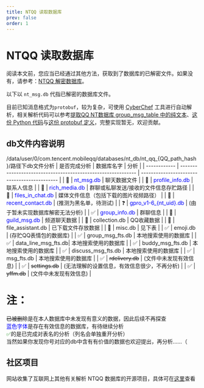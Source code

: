 ```yaml
---
title: NTQQ 读取数据库
prev: false
order: 1
---
```


# NTQQ 读取数据库

阅读本文前，您应当已经通过其他方法，获取到了数据库的已解密文件。如果没有，请参考：[NTQQ 解密数据库](/decrypt/NTQQ%20解密数据库.md)。

以下以 `nt_msg.db` 代指已解密的数据库文件。

目前已知消息格式为`protobuf`，较为复杂，可使用 [CyberChef](https://gchq.github.io/CyberChef/#recipe=Protobuf_Decode('',false,false)Decode_text('UTF-8%20(65001)')) 工具进行自动解析，相关解析代码可以参考[提取QQ NT数据库 group_msg_table 中的纯文本](https://github.com/QQBackup/ntdb-plaintext-extracter)、[这份 Python 代码](https://github.com/QQBackup/QQ-History-Backup/issues/9#issuecomment-1929105881)与[这份 protobuf 定义](https://github.com/QQBackup/qq-win-db-key/issues/38#issuecomment-2294619828)，完整实现暂无，欢迎贡献。

## db文件内容说明

/data/user/0/com.tencent.mobileqq/databases/nt_db/nt_qq_{QQ_path_hash}/路径下db文件分析
| 是否完成分析 | 数据库名字                                                   | 分析                                         |
| ------------ | ------------------------------------------------------------ | -------------------------------------------- |
| 🤔            | <span style="color:blue;">nt_msg.db</span>  | 聊天数据文件                               |
| 🤔            | <span style="color:blue;">profile_info.db</span>        | 联系人信息                               |
| 🤔            | <span style="color:blue;">rich_media.db</span>          | 群聊或私聊发送/接收的文件信息存贮路径    |
| 🤔            | <span style="color:blue;">files_in_chat.db</span>       | 媒体文件信息（包括下载的图片视频路径）    |
| 🤔            | <span style="color:blue;">recent_contact.db</span>      | (推测为黑名单，待测试)                       |
| ❓             | <span style="color:blue;">gpro_v1-6_{nt_uid}.db</span> | (由于暂未实现数据库解密无法分析)             |
| ✅            | <span style="color:blue;">group_info.db</span>          | 	群聊信息 |
| 🤔            | <span style="color:blue;"> guild_msg.db</span>           | 频道聊天数据 |
| 🤔 | collection.db | QQ收藏数据 |
| 🤔 | file_assistant.db | 已下载文件存放数据 |
| 🤔 | misc.db | 见下表 |
| ✅ | emoji.db | (存贮QQ表情包的数据库) |
| ✅            | group_msg_fts.db      |  	本地搜索使用的数据库                     |
| ✅            | data_line_msg_fts.db| 本地搜索使用的数据库                 |
| ✅            | buddy_msg_fts.db     | 本地搜索使用的数据库                    |
| ✅            | discuss_msg_fts.db     | 本地搜索使用的数据库         |
| ✅            | msg_fts.db             | 本地搜索使用的数据库         |
| ✅            | ~~rdelivery.db~~           | (文件中未发现有效信息)                       |
| ✅            | ~~settings.db~~            | (无法理解的设置信息，有效信息很少，不再分析) |
| ✅            | ~~yffm.db~~                | (文件中未发现有效信息)                       |


# 注：
 ~~已被删除~~是在本人数据库中未发现有意义的数据，因此后续不再探查                                              
 <span style="color:blue;">蓝色字体</span>是存在有效信息的数据库，有待继续分析                                                               
 <span style="color:green;">✅</span>的是已完成对表名的分析（列名会单独重开分析）                                                              
 当然如果你发现你号对应的db中含有有价值的数据也欢迎提出，再分析……（                                           



## 社区项目

网站收集了互联网上其他有关解析 NTQQ 数据库的开源项目，具体可在[这里](/about/Projects)查看